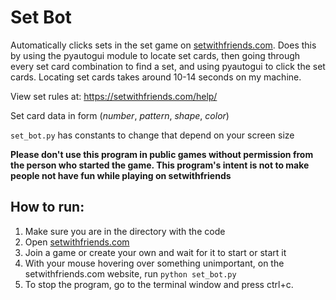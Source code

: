# Set Bot

Automatically clicks sets in the set game on [setwithfriends.com](https://setwithfriends.com). Does this by using the pyautogui module to locate set cards, then going through every set card combination to find a set, and using pyautogui to click the set cards. Locating set cards takes around 10-14 seconds on my machine.

View set rules at: https://setwithfriends.com/help/

Set card data in form (_number_, _pattern_, _shape_, _color_)

`set_bot.py` has constants to change that depend on your screen size 

**Please don't use this program in public games without permission from the person who started the game. This program's intent is not to make people not have fun while playing on setwithfriends** 

## How to run:
1. Make sure you are in the directory with the code
2. Open [setwithfriends.com](https://setwithfriends.com)
3. Join a game or create your own and wait for it to start or start it
4. With your mouse hovering over something unimportant, on the setwithfriends.com website, run `python set_bot.py`
5. To stop the program, go to the terminal window and press ctrl+c.


